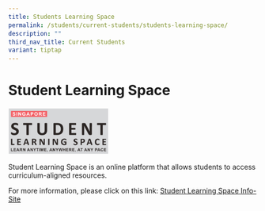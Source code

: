 ```yaml
---
title: Students Learning Space
permalink: /students/current-students/students-learning-space/
description: ""
third_nav_title: Current Students
variant: tiptap
---
```

<h1>Student Learning Space</h1>
<div class="isomer-image-wrapper">
<img style="width:40%" height="auto" width="100%" src="/images/sls.png">
</div>
<p>Student Learning Space is an online platform that allows students to access
curriculum-aligned resources.</p>
<p>For more information, please click on this link: <a href="https://www.learning.moe.edu.sg/" rel="noopener noreferrer nofollow" target="_blank">Student Learning Space Info-Site</a>
</p>
<p></p>